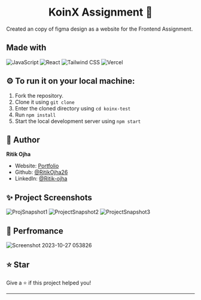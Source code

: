 <h1 align="center">KoinX Assignment 👋</h1>

Created an copy of figma design as a website for the Frontend Assignment.


## Made with
![JavaScript](https://img.shields.io/badge/javascript-%23323330.svg?style=for-the-badge&logo=javascript&logoColor=%23F7DF1E)
![React](https://img.shields.io/badge/react-%2320232a.svg?style=for-the-badge&logo=react&logoColor=%2361DAFB)
![Tailwind CSS](https://img.shields.io/badge/Tailwind%20CSS-%231a202c.svg?style=for-the-badge&logo=tailwind-css&logoColor=%2361dafb)
![Vercel](https://img.shields.io/badge/vercel-%23000000.svg?style=for-the-badge&logo=vercel&logoColor=white)

## ⚙️ To run it on your local machine:
1. Fork the repository.
2. Clone it using `git clone`
3. Enter the cloned directory using `cd koinx-test`
4. Run `npm install`
5. Start the local development server using `npm start`

## 👤 Author

**Ritik Ojha**

* Website: [Portfolio](https://ritik-pf.vercel.app/)
* Github: [@RitikOjha26](https://github.com/RitikOjha26)
* LinkedIn: [@Ritik-ojha](https://www.linkedin.com/in/ritik-ojha/)


## ✨ Project Screenshots
![ProjSnapshot1](https://github.com/RitikOjha26/koinx-assesment/assets/144144477/5ed8f29c-f0a0-41e5-8cfb-f145e7c85d1f)
![ProjectSnapshot2](https://github.com/RitikOjha26/koinx-assesment/assets/144144477/2f38afb4-3ee9-4a8f-a572-8e542a2a337d)
![ProjectSnapshot3](https://github.com/RitikOjha26/koinx-assesment/assets/144144477/90099309-1e24-4832-9367-2a74e0fc1de4)

## 🚀 Perfromance 
![Screenshot 2023-10-27 053826](https://github.com/RitikOjha26/koinx-assesment/assets/144144477/57de5daa-04bf-4018-9a7c-35352bd01ba1)

## ⭐️ Star

Give a ⭐️ if this project helped you!

***
